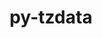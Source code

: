 ---
title: "py-tzdata"
layout: cache
categories: [package, develop-2025-05-25]
meta: {"compilers": ["none"], "num_specs": 4, "num_specs_by_stack": {"e4s": 2, "e4s-oneapi": 1, "hep": 1, "root": 4}, "oss": ["ubuntu22.04"], "platforms": ["linux"], "stacks": ["e4s", "e4s-oneapi", "hep", "root"], "targets": ["x86_64_v3"], "versions": ["2025.2"]}
spec_details: [{"compiler": "none", "hash": "4i3ky2iuo5b7e7l7ccafesmtwnmvavj7", "os": "ubuntu22.04", "platform": "linux", "size": "-", "stacks": ["e4s-oneapi", "root"], "target": "x86_64_v3", "variants": ["build_system=python_pip"], "versions": ["2025.2"]}, {"compiler": "none", "hash": "oj5cxc4yh3oj3fb2hhrpditxwyrxymz6", "os": "ubuntu22.04", "platform": "linux", "size": "-", "stacks": ["e4s", "root"], "target": "x86_64_v3", "variants": ["build_system=python_pip"], "versions": ["2025.2"]}, {"compiler": "none", "hash": "oqd4jjbjdftcoq5lpaowkxk46banwia3", "os": "ubuntu22.04", "platform": "linux", "size": "-", "stacks": ["e4s", "root"], "target": "x86_64_v3", "variants": ["build_system=python_pip"], "versions": ["2025.2"]}, {"compiler": "none", "hash": "tnyy3ffvgwd4nj2o3ehxzwqvdv5f2yjy", "os": "ubuntu22.04", "platform": "linux", "size": "-", "stacks": ["hep", "root"], "target": "x86_64_v3", "variants": ["build_system=python_pip"], "versions": ["2025.2"]}]
---